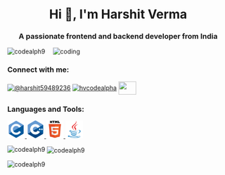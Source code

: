 <h1 align="center">Hi 👋, I'm Harshit Verma</h1>
<h3 align="center">A passionate frontend and backend developer from India</h3>
<img align="right" alt="coding" width="400" src="https://camo.githubusercontent.com/cae12fddd9d6982901d82580bdf321d81fb299141098ca1c2d4891870827bf17/68747470733a2f2f6d69726f2e6d656469756d2e636f6d2f6d61782f313336302f302a37513379765349765f7430696f4a2d5a2e676966">
<p align="left"> <img src="https://komarev.com/ghpvc/?username=codealph9&label=Profile%20views&color=0e75b6&style=flat" alt="codealph9" /> </p>

<h3 align="left">Connect with me:</h3>
<p align="left">
<a href="https://twitter.com/@harshit59489236" target="blank"><img align="center" src="https://raw.githubusercontent.com/rahuldkjain/github-profile-readme-generator/master/src/images/icons/Social/twitter.svg" alt="@harshit59489236" height="30" width="40" /></a>
<a href="https://www.codechef.com/users/hvcodealpha" target="blank"><img align="center" src="https://cdn.jsdelivr.net/npm/simple-icons@3.1.0/icons/codechef.svg" alt="hvcodealpha" height="30" width="40" /></a>
 <a href="https://leetcode.com/codealpha9/" target="blank"><img align="center" src="https://imgs.search.brave.com/kP54p5OQJXvUexLL416xqVkCptYneuzGfobXo3lN54s/rs:fit:320:320:1/g:ce/aHR0cHM6Ly8xLmJw/LmJsb2dzcG90LmNv/bS8tVEFpZHJSN1pw/b3MvWDhJNjdMa3R4/ZUkvQUFBQUFBQUFK/MnMvQ2kxb0pnaFoy/bmdEM19PcTVHaXpl/YjZkUEpmaHljVjF3/Q0xjQkdBc1lIUS93/MzIwLWgzMjAvTGVl/dENvZGVfQ29kaWl6/b25lJTI1NUIxJTI1/NUQuanBn" height="30" width="40"/></a>
</p>

<h3 align="left">Languages and Tools:</h3>
<p align="left"> <a href="https://www.cprogramming.com/" target="_blank" rel="noreferrer"> <img src="https://raw.githubusercontent.com/devicons/devicon/master/icons/c/c-original.svg" alt="c" width="40" height="40"/> </a> <a href="https://www.w3schools.com/cpp/" target="_blank" rel="noreferrer"> <img src="https://raw.githubusercontent.com/devicons/devicon/master/icons/cplusplus/cplusplus-original.svg" alt="cplusplus" width="40" height="40"/> </a> <a href="https://www.w3.org/html/" target="_blank" rel="noreferrer"> <img src="https://raw.githubusercontent.com/devicons/devicon/master/icons/html5/html5-original-wordmark.svg" alt="html5" width="40" height="40"/> </a> <a href="https://www.java.com" target="_blank" rel="noreferrer"> <img src="https://raw.githubusercontent.com/devicons/devicon/master/icons/java/java-original.svg" alt="java" width="40" height="40"/> </a> </p>

<p><img align="left" src="https://github-readme-stats.vercel.app/api/top-langs?username=codealph9&show_icons=true&locale=en&layout=compact" alt="codealph9" /></p>

<p>&nbsp;<img align="center" src="https://github-readme-stats.vercel.app/api?username=codealph9&show_icons=true&locale=en" alt="codealph9" /></p>

<p><img align="center" src="https://github-readme-streak-stats.herokuapp.com/?user=codealph9&" alt="codealph9" /></p>
